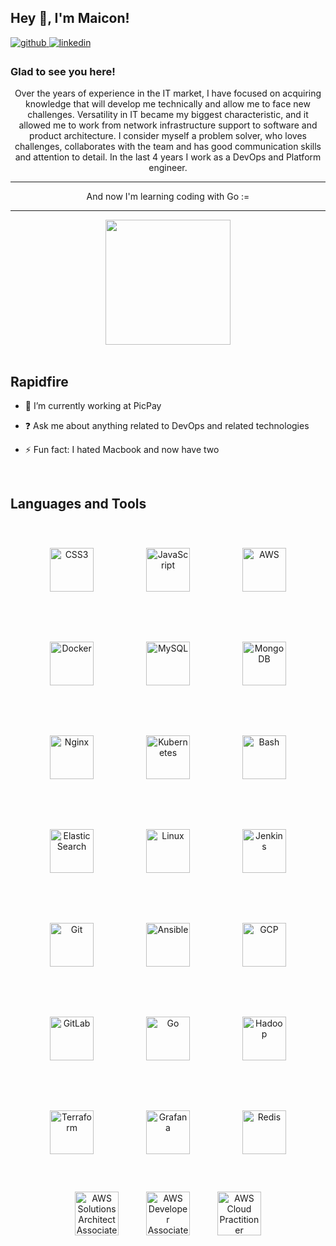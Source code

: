 ## Hey 👋, I'm Maicon!  
  

<a href="https://github.com/maiconssiqueira" target="_blank">
<img src=https://img.shields.io/badge/github-%2324292e.svg?&style=for-the-badge&logo=github&logoColor=white alt=github style="margin-bottom: 5px;" />
</a>
<a href="https://linkedin.com/in/mssiqueira" target="_blank">
<img src=https://img.shields.io/badge/linkedin-%231E77B5.svg?&style=for-the-badge&logo=linkedin&logoColor=white alt=linkedin style="margin-bottom: 5px;" />
</a>  
  



### Glad to see you here!  
<div align="center">Over the years of experience in the IT market, I have focused on acquiring knowledge that will develop me technically and allow me to face new challenges.
Versatility in IT became my biggest characteristic, and it allowed me to work from network infrastructure support to software and product architecture.
I consider myself a problem solver, who loves challenges, collaborates with the team and has good communication skills and attention to detail.
In the last 4 years I work as a DevOps and Platform engineer.

______________________________________

And now I'm learning coding with Go := 

______________________________________
</div>  
  

<div align="center">
<img src="https://miro.medium.com/max/1400/1*iEKJxwTIECUccHm_lqdBKA.png" align="center" height="200" width="" />
</div>  
  

<br/>  


## Rapidfire  
- 🔭 I’m currently working at PicPay  
  

- ❓ Ask me about anything related to DevOps and related technologies  
  

- ⚡ Fun fact: I hated Macbook and now have two  
  

<br/>  


## Languages and Tools  
<div align="center">  
<a href="https://www.w3schools.com/css/" target="_blank"><img style="margin: 40px" src="https://profilinator.rishav.dev/skills-assets/css3-original-wordmark.svg" alt="CSS3" height="70" /></a>  
<a href="https://www.javascript.com/" target="_blank"><img style="margin: 40px" src="https://profilinator.rishav.dev/skills-assets/javascript-original.svg" alt="JavaScript" height="70" /></a>  
<a href="https://aws.amazon.com/" target="_blank"><img style="margin: 40px" src="https://profilinator.rishav.dev/skills-assets/amazonwebservices-original-wordmark.svg" alt="AWS" height="70" /></a>  
<a href="https://www.docker.com/" target="_blank"><img style="margin: 40px" src="https://profilinator.rishav.dev/skills-assets/docker-original-wordmark.svg" alt="Docker" height="70" /></a>  
<a href="https://www.mysql.com/" target="_blank"><img style="margin: 40px" src="https://profilinator.rishav.dev/skills-assets/mysql-original-wordmark.svg" alt="MySQL" height="70" /></a>  
<a href="https://www.mongodb.com/" target="_blank"><img style="margin: 40px" src="https://profilinator.rishav.dev/skills-assets/mongodb-original-wordmark.svg" alt="MongoDB" height="70" /></a>  
<a href="https://www.nginx.com/" target="_blank"><img style="margin: 40px" src="https://profilinator.rishav.dev/skills-assets/nginx-original.svg" alt="Nginx" height="70" /></a>  
<a href="https://kubernetes.io/" target="_blank"><img style="margin: 40px" src="https://profilinator.rishav.dev/skills-assets/kubernetes-icon.svg" alt="Kubernetes" height="70" /></a>  
<a href="https://www.gnu.org/software/bash/" target="_blank"><img style="margin: 40px" src="https://profilinator.rishav.dev/skills-assets/gnu_bash-icon.svg" alt="Bash" height="70" /></a>  
<a href="https://www.elastic.co/" target="_blank"><img style="margin: 40px" src="https://profilinator.rishav.dev/skills-assets/elasticsearch.png" alt="Elastic Search" height="70" /></a>  
<a href="https://www.linux.org/" target="_blank"><img style="margin: 40px" src="https://profilinator.rishav.dev/skills-assets/linux-original.svg" alt="Linux" height="70" /></a>  
<a href="https://www.jenkins.io/" target="_blank"><img style="margin: 40px" src="https://profilinator.rishav.dev/skills-assets/jenkins-icon.svg" alt="Jenkins" height="70" /></a>  
<a href="https://github.com/" target="_blank"><img style="margin: 40px" src="https://profilinator.rishav.dev/skills-assets/git-scm-icon.svg" alt="Git" height="70" /></a>  
<a href="https://www.ansible.com/" target="_blank"><img style="margin: 40px" src="https://profilinator.rishav.dev/skills-assets/ansible.png" alt="Ansible" height="70" /></a>  
<a href="https://cloud.google.com/" target="_blank"><img style="margin: 40px" src="https://profilinator.rishav.dev/skills-assets/google_cloud-icon.svg" alt="GCP" height="70" /></a>  
<a href="https://about.gitlab.com/" target="_blank"><img style="margin: 40px" src="https://profilinator.rishav.dev/skills-assets/gitlab.svg" alt="GitLab" height="70" /></a>  
<a href="https://go.dev/" target="_blank"><img style="margin: 40px" src="https://profilinator.rishav.dev/skills-assets/go-original.svg" alt="Go" height="70" /></a>  
<a href="https://hadoop.apache.org/" target="_blank"><img style="margin: 40px" src="https://profilinator.rishav.dev/skills-assets/apache_hadoop-icon.svg" alt="Hadoop" height="70" /></a>  
<a href="https://www.terraform.io/" target="_blank"><img style="margin: 40px" src="https://profilinator.rishav.dev/skills-assets/terraformio-icon.svg" alt="Terraform" height="70" /></a>  
<a href="https://grafana.com/" target="_blank"><img style="margin: 40px" src="https://profilinator.rishav.dev/skills-assets/grafana.png" alt="Grafana" height="70" /></a>  
<a href="https://redis.io/" target="_blank"><img style="margin: 40px" src="https://profilinator.rishav.dev/skills-assets/redis-original-wordmark.svg" alt="Redis" height="70" /></a>  
<a href="https://www.credly.com/badges/2b16f231-152e-4848-a5a4-590b0959e4c5" target="_blank"><img style="margin: 20px" src="https://images.credly.com/images/0e284c3f-5164-4b21-8660-0d84737941bc/image.png" alt="AWS Solutions Architect Associate" height="70" /></a>
<a href="https://www.credly.com/badges/91ad713e-806d-42b8-84b7-7af5fd9293db" target="_blank"><img style="margin: 20px" src="https://images.credly.com/size/340x340/images/b9feab85-1a43-4f6c-99a5-631b88d5461b/image.png" alt="AWS Developer Associate" height="70" /></a>  
<a href="https://www.credly.com/badges/5574635d-22b3-4783-9d77-62927017cee1" target="_blank"><img style="margin: 20px" src="https://images.credly.com/size/340x340/images/00634f82-b07f-4bbd-a6bb-53de397fc3a6/image.png" alt="AWS Cloud Practitioner" height="70" /></a>  
</div>

<br />
